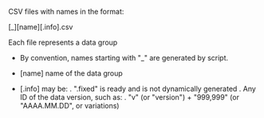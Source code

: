 CSV files with names in the format:

  [_][name][.info].csv

Each file represents a data group

- By convention, names starting with "_" are generated by script.

- [name] name of the data group

- [.info] may be:
  . ".fixed" is ready and is not dynamically generated
  . Any ID of the data version, such as:
    . "v" (or "version") + "999,999" (or "AAAA.MM.DD", or variations)
